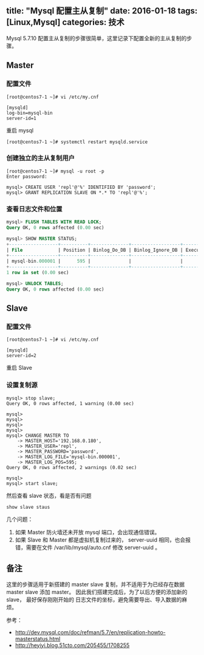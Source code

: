 title: "Mysql 配置主从复制"
date: 2016-01-18
tags: [Linux,Mysql]
categories: 技术
---

Mysql 5.7.10 配置主从复制的步骤很简单，这里记录下配置全新的主从复制的步骤。<!--more-->

## Master

### 配置文件

```
[root@centos7-1 ~]# vi /etc/my.cnf

[mysqld]
log-bin=mysql-bin
server-id=1
```

重启 mysql

```
[root@centos7-1 ~]# systemctl restart mysqld.service
```

### 创建独立的主从复制用户

```
[root@centos7-1 ~]# mysql -u root -p
Enter password: 

mysql> CREATE USER 'repl'@'%' IDENTIFIED BY 'password';
mysql> GRANT REPLICATION SLAVE ON *.* TO 'repl'@'%';
```

### 查看日志文件和位置

```sql
mysql> FLUSH TABLES WITH READ LOCK;
Query OK, 0 rows affected (0.00 sec)

mysql> SHOW MASTER STATUS;
+------------------+----------+--------------+------------------+-------------------+
| File             | Position | Binlog_Do_DB | Binlog_Ignore_DB | Executed_Gtid_Set |
+------------------+----------+--------------+------------------+-------------------+
| mysql-bin.000001 |      595 |              |                  |                   |
+------------------+----------+--------------+------------------+-------------------+
1 row in set (0.00 sec)

mysql> UNLOCK TABLES;
Query OK, 0 rows affected (0.00 sec) 
```

## Slave 

### 配置文件

```
[root@centos7-1 ~]# vi /etc/my.cnf

[mysqld]
server-id=2
```

重启 Slave

### 设置复制源

```
mysql> stop slave;
Query OK, 0 rows affected, 1 warning (0.00 sec)

mysql> 
mysql> 
mysql> 
mysql> 
mysql> CHANGE MASTER TO
    -> MASTER_HOST='192.168.0.180',
    -> MASTER_USER='repl',
    -> MASTER_PASSWORD='password',
    -> MASTER_LOG_FILE='mysql-bin.000001',
    -> MASTER_LOG_POS=595;
Query OK, 0 rows affected, 2 warnings (0.02 sec)

mysql> 
mysql> start slave;
```

然后查看 slave 状态，看是否有问题

```
show slave staus
```

几个问题：

1. 如果 Master 防火墙还未开放 mysql 端口，会出现通信错误。
2. 如果 Slave 和 Master 都是虚拟机复制过来的， server-uuid 相同，也会报错，需要在文件 /var/lib/mysql/auto.cnf 修改 server-uuid 。

## 备注

这里的步骤适用于新搭建的 master slave 复制，并不适用于为已经存在数据 master slave 添加 master。 因此我们搭建完成后，为了以后方便的添加新的 slave， 最好保存刚刚开始的 日志文件的坐标，避免需要导出、导入数据的麻烦。

参考：

- http://dev.mysql.com/doc/refman/5.7/en/replication-howto-masterstatus.html
- http://heyiyi.blog.51cto.com/205455/1708255
